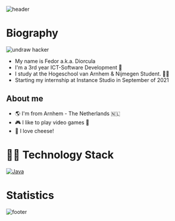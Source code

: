 ![header](https://capsule-render.vercel.app/api?type=waving&color=gradient&height=300&section=header&text=Welcome%20🖖!&fontSize=90)

# Biography
![undraw hacker](https://i.imgur.com/ZaGJ1hc.png)
- My name is Fedor a.k.a. Diorcula
- I'm a 3rd year ICT-Software Development :robot:
- I study at the Hogeschool van Arnhem & Nijmegen Student. :man_technologist:
- Starting my internship at Instance Studio in September of 2021

## About me 
- :earth_americas: I'm from Arnhem - The Netherlands 🇳🇱
- :video_game: I like to play video games :space_invader:
- :cheese: I love cheese!

# 👨‍💻 Technology Stack
[![Java](https://img.shields.io/badge/Java-orange?style=flat&logo=java&logoColor=white&link=https://github.com/hritik5102)](https://github.com/hritik5102) 

# Statistics


![footer](https://capsule-render.vercel.app/api?type=waving&color=gradient&height=150&section=footer)
